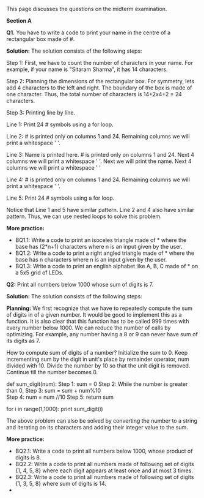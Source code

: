 This page discusses the questions on the midterm examination.

__Section A__

__Q1.__ You have to write a code to print your name in the centre of a rectangular box made of #.

__Solution:__ The solution consists of the following steps:

Step 1: First, we have to count the number of characters in your name. For example, if your name is "Sitaram Sharma", it has 14 characters.

Step 2: Planning the dimensions of the rectangular box. For symmetry, lets add 4 characters to the left and right. The boundary of the box is made of one character.
Thus, the total number of characters is 14+2x4+2 = 24 characters.

Step 3: Printing line by line. 

  Line 1: Print 24 # symbols using a for loop.

  Line 2: # is printed only on columns 1 and 24. Remaining columns we will print a whitespace ' '. 
  
  Line 3: Name is printed here. # is printed only on columns 1 and 24. Next 4 columns we will print a whitespace ' '. Next we will print the name. Next 4 columns we will print a whitespace ' '
  
  Line 4: # is printed only on columns 1 and 24. Remaining columns we will print a whitespace ' '. 
  
  Line 5: Print 24 # symbols using a for loop.

Notice that Line 1 and 5 have similar pattern. Line 2 and 4 also have similar pattern.
Thus, we can use nested loops to solve this problem.

__More practice:__
* BQ1.1: Write a code to print an isoceles triangle made of * where the base has (2*n+1) characters where n is an input given by the user.
* BQ1.2: Write a code to print a right angled triangle made of * where the base has n characters where n is an input given by the user.
* BQ1.3: Write a code to print an english alphabet like A, B, C made of * on a 5x5 grid of LEDs.


__Q2:__ Print all numbers below 1000 whose sum of digits is 7.

__Solution:__ The solution consists of the following steps:

**Planning:** We first recognize that we have to repeatedly compute the sum of digits in of a given number. It would be good to implement this as a function. It is also clear that this function has to be called 999 times with every number below 1000. We can reduce the number of calls by optimizing. For example, any number having a 8 or 9 can never have sum of its digits as 7.

How to compute sum of digits of a number?
Initialize the sum to 0. Keep incrementing sum by the digit in unit's place by remainder operator, num divided with 10. Divide the number by 10 so that the unit digit is removed. Continue till the number becomes 0.

def sum_digit(num):
Step 1: sum = 0
Step 2: While the number is greater than 0,
Step 3: sum = sum + num%10   
Step 4: num = num //10
Step 5: return sum

for i in range(1,1000):
  print sum_digit(i)

The above problem can also be solved by converting the number to a string and iterating on its characters and adding their integer value to the sum.

__More practice:__
* BQ2.1: Write a code to print all numbers below 1000, whose product of digits is 8.
* BQ2.2: Write a code to print all numbers made of following set of digits {1, 4, 5, 8} where each digit appears at least once and at most 3 times.
* BQ2.3: Write a code to print all numbers made of following set of digits {1, 3, 5, 8} where sum of digits is 14.
* 





















